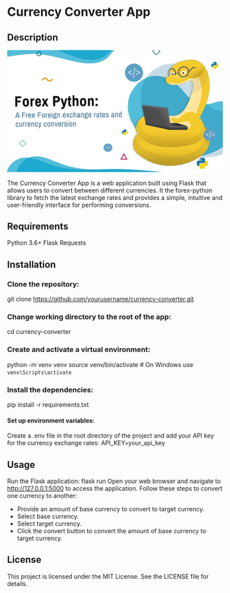 # Currency Converter App

## Description

![Alt text](./images/forex-python.webp)

The Currency Converter App is a web application built using Flask that allows users to convert
between different currencies.
It the forex-python library to fetch the latest exchange rates and provides a simple, intuitive
and user-friendly interface for performing conversions.

## Requirements

Python 3.6+
Flask
Requests

## Installation

### Clone the repository:

git clone https://github.com/yourusername/currency-converter.git

### Change working directory to the root of the app:

cd currency-converter

### Create and activate a virtual environment:

python -m venv venv
source venv/bin/activate  # On Windows use `venv\Scripts\activate`

### Install the dependencies:

pip install -r requirements.txt

#### Set up environment variables:

Create a .env file in the root directory of the project and add your API key for the currency exchange rates:
API_KEY=your_api_key

## Usage
Run the Flask application:
flask run
Open your web browser and navigate to http://127.0.0.1:5000 to access the application.
Follow these steps to convert one currency to another:
- Provide an amount of base currency to convert to target currency.
- Select base currency.
- Select target currency.
- Click the convert button to convert the amount of base currency to target currency.

## License

This project is licensed under the MIT License. See the LICENSE file for details.
